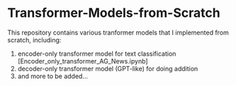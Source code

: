 # Transformer-Models-from-Scratch
This repository contains various tranformer models that I implemented from scratch, including:
1. encoder-only transformer model for text classification [Encoder_only_transformer_AG_News.ipynb]
2. decoder-only transformer model (GPT-like) for doing addition 
3. and more to be added...

